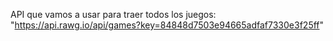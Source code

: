 API que vamos a usar para traer todos los juegos: "https://api.rawg.io/api/games?key=84848d7503e94665adfaf7330e3f25ff"